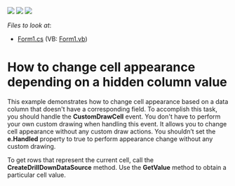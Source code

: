 <!-- default badges list -->
![](https://img.shields.io/endpoint?url=https://codecentral.devexpress.com/api/v1/VersionRange/128581647/21.2.3%2B)
[![](https://img.shields.io/badge/Open_in_DevExpress_Support_Center-FF7200?style=flat-square&logo=DevExpress&logoColor=white)](https://supportcenter.devexpress.com/ticket/details/E1296)
[![](https://img.shields.io/badge/📖_How_to_use_DevExpress_Examples-e9f6fc?style=flat-square)](https://docs.devexpress.com/GeneralInformation/403183)
<!-- default badges end -->
<!-- default file list -->
*Files to look at*:

* [Form1.cs](./CS/Form1.cs) (VB: [Form1.vb](./VB/Form1.vb))
<!-- default file list end -->
# How to change cell appearance depending on a hidden column value


<p>This example demonstrates how to change cell appearance based on a data column that doesn't have a corresponding field. To accomplish this task, you should handle the <strong>CustomDrawCell</strong> event. You don't have to perform your own custom drawing when handling this event. It allows you to change cell appearance without any custom draw actions. You shouldn’t set the <strong>e.Handled</strong> property to true to perform appearance change without any custom drawing.</p><p>To get rows that represent the current cell, call the <strong>CreateDrillDownDataSource</strong> method. Use the <strong>GetValue</strong> method to obtain a particular cell value.</p>

<br/>


